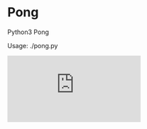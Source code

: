 # Pong
Python3 Pong




Usage:
./pong.py



![Alt text](https://counter4.stat.ovh/private/freecounterstat.php?c=2tafdywudm4t6f5mbthg1qh9zkglnj2h "counter")
